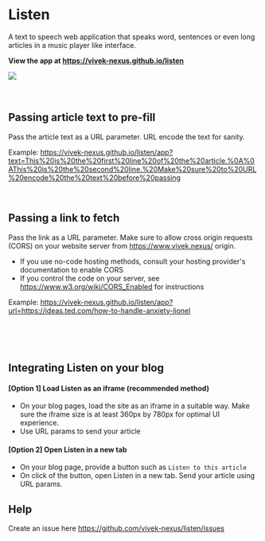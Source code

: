 # Listen
A text to speech web application that speaks word, sentences or even long articles in a music player like interface.

**View the app at https://vivek-nexus.github.io/listen**

<img src="https://vivek-nexus.github.io/listen/link-preview.png" />


<br />

<br />

<br />

## Passing article text to pre-fill
Pass the article text as a URL parameter. URL encode the text for sanity.

Example: https://vivek-nexus.github.io/listen/app?text=This%20is%20the%20first%20line%20of%20the%20article.%0A%0AThis%20is%20the%20second%20line.%20Make%20sure%20to%20URL%20encode%20the%20text%20before%20passing

<br />

## Passing a link to fetch
Pass the link as a URL parameter. Make sure to allow cross origin requests (CORS) on your website server from https://www.vivek.nexus/ origin.
- If you use no-code hosting methods, consult your hosting provider's documentation to enable CORS
- If you control the code on your server, see https://www.w3.org/wiki/CORS_Enabled for instructions

Example: https://vivek-nexus.github.io/listen/app?url=https://ideas.ted.com/how-to-handle-anxiety-lionel

<br />

<br />

<br />


## Integrating Listen on your blog

#### [Option 1] Load Listen as an iframe (recommended method)
- On your blog pages, load the site as an iframe in a suitable way. Make sure the iframe size is at least 360px by 780px for optimal UI experience.
- Use URL params to send your article

#### [Option 2] Open Listen in a new tab
- On your blog page, provide a button such as `Listen to this article`
- On click of the button, open Listen in a new tab. Send your article using URL params.


## Help
Create an issue here https://github.com/vivek-nexus/listen/issues
